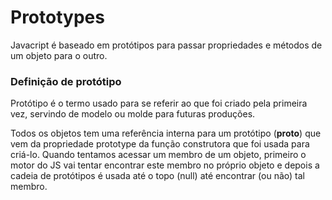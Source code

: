 # Prototypes

Javacript é baseado em protótipos para passar propriedades e métodos de um objeto para o outro.

### Definição de protótipo 
 Protótipo é o termo usado para se referir ao que foi criado pela primeira vez, servindo de modelo ou molde para futuras produções.

 Todos os objetos tem uma referência interna para um protótipo (__proto__) que vem da propriedade prototype da função construtora que foi usada para criá-lo. Quando tentamos acessar um membro de um objeto, primeiro o motor do JS vai tentar encontrar este membro no próprio objeto e depois a cadeia de protótipos é usada até o topo (null) até encontrar (ou não) tal membro.